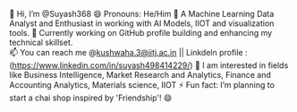 👋 Hi, I’m @Suyash368
😄 Pronouns: He/Him 
🌱 A Machine Learning Data Analyst and Enthusiast in working with AI Models, IIOT and visualization tools.
🎯 Currently working on GitHub profile building and enhancing my technical skillset.  
📫 You can reach me @kushwaha.3@iitj.ac.in || Linkdeln profile :(https://www.linkedin.com/in/suyash498414229/) 
💫 I am interested in fields like Business Intelligence, Market Research and Analytics, Finance and Accounting Analytics, Materials science, IIOT
⚡ Fun fact: I’m planning to start a chai shop inspired by 'Friendship'!  😄
